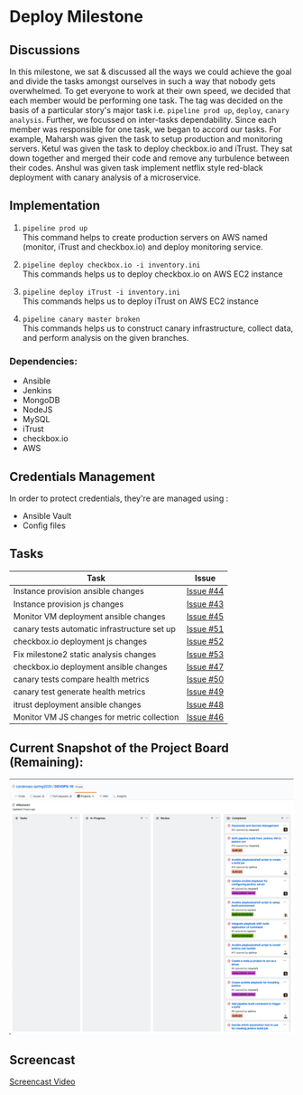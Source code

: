 # Deploy Milestone

## Discussions
In this milestone, we sat & discussed all the ways we could achieve the goal and divide the tasks amongst ourselves in such a way that nobody gets overwhelmed. To get everyone to work at their own speed, we decided that each member would be performing one task. The tag was decided on the basis of a particular story's major task i.e. `pipeline prod up`, `deploy`, `canary analysis`. Further, we focussed on inter-tasks dependability. Since each member was responsible for one task, we began to accord our tasks. For example, Maharsh was given the task to setup production and monitoring servers. Ketul was given the task to deploy checkbox.io and iTrust. They sat down together and merged their code and remove any turbulence between their codes. Anshul was given task implement netflix style red-black deployment with canary analysis of a microservice.

## Implementation
1. `pipeline prod up`  
This command helps to create production servers on AWS named (monitor, iTrust and checkbox.io) and deploy monitoring service.

2. `pipeline deploy checkbox.io -i inventory.ini`  
This commands helps us to deploy checkbox.io on AWS EC2 instance

3. `pipeline deploy iTrust -i inventory.ini`  
This commands helps us to deploy iTrust on AWS EC2 instance

4. `pipeline canary master broken`  
This commands helps us to construct canary infrastructure, collect data, and perform analysis on the given branches.

### Dependencies:
- Ansible
- Jenkins
- MongoDB
- NodeJS
- MySQL
- iTrust
- checkbox.io
- AWS

## Credentials Management
In order to protect credentials, they're are managed using :
- Ansible Vault
- Config files

## Tasks

| Task | Issue |
| ------ | ------ |
| Instance provision ansible changes | [Issue #44](https://github.ncsu.edu/cscdevops-spring2020/DEVOPS-10/issues/44) |
| Instance provision js changes | [Issue #43](https://github.ncsu.edu/cscdevops-spring2020/DEVOPS-10/issues/43) |
| Monitor VM deployment ansible changes | [Issue #45](https://github.ncsu.edu/cscdevops-spring2020/DEVOPS-10/issues/45) |
| canary tests automatic infrastructure set up | [Issue #51](https://github.ncsu.edu/cscdevops-spring2020/DEVOPS-10/issues/51) |
| checkbox.io deployment js changes | [Issue #52](https://github.ncsu.edu/cscdevops-spring2020/DEVOPS-10/issues/52) |
| Fix milestone2 static analysis changes | [Issue #53](https://github.ncsu.edu/cscdevops-spring2020/DEVOPS-10/issues/53) |
| checkbox.io deployment ansible changes | [Issue #47](https://github.ncsu.edu/cscdevops-spring2020/DEVOPS-10/issues/47) |
| canary tests compare health metrics | [Issue #50](https://github.ncsu.edu/cscdevops-spring2020/DEVOPS-10/issues/50) |
| canary test generate health metrics | [Issue #49](https://github.ncsu.edu/cscdevops-spring2020/DEVOPS-10/issues/49) |
| itrust deployment ansible changes | [Issue #48](https://github.ncsu.edu/cscdevops-spring2020/DEVOPS-10/issues/48) |
| Monitor VM JS changes for metric collection | [Issue #46](https://github.ncsu.edu/cscdevops-spring2020/DEVOPS-10/issues/46) |

## Current Snapshot of the Project Board (Remaining):
![img](../imgs/build_milestone_project_board.png)

## Screencast
[Screencast Video](https://drive.google.com/open?id=1fCF1fJTuE-TnvXc0Pq80S0OMo9cfMXGD)
